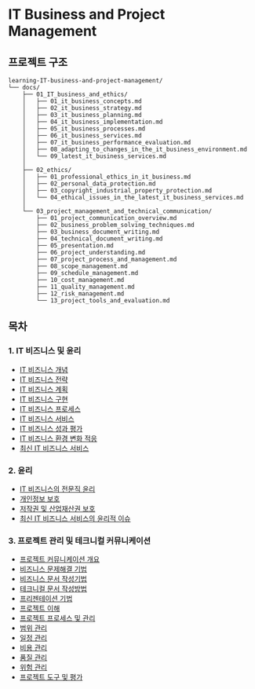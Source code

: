 # IT Business and Project Management

## 프로젝트 구조

```
learning-IT-business-and-project-management/
└── docs/
    ├── 01_IT_business_and_ethics/
    │   ├── 01_it_business_concepts.md
    │   ├── 02_it_business_strategy.md
    │   ├── 03_it_business_planning.md
    │   ├── 04_it_business_implementation.md
    │   ├── 05_it_business_processes.md
    │   ├── 06_it_business_services.md
    │   ├── 07_it_business_performance_evaluation.md
    │   ├── 08_adapting_to_changes_in_the_it_business_environment.md
    │   └── 09_latest_it_business_services.md
    │
    ├── 02_ethics/
    │   ├── 01_professional_ethics_in_it_business.md
    │   ├── 02_personal_data_protection.md
    │   ├── 03_copyright_industrial_property_protection.md
    │   └── 04_ethical_issues_in_the_latest_it_business_services.md
    │
    └── 03_project_management_and_technical_communication/
        ├── 01_project_communication_overview.md
        ├── 02_business_problem_solving_techniques.md
        ├── 03_business_document_writing.md
        ├── 04_technical_document_writing.md
        ├── 05_presentation.md
        ├── 06_project_understanding.md
        ├── 07_project_process_and_management.md
        ├── 08_scope_management.md
        ├── 09_schedule_management.md
        ├── 10_cost_management.md
        ├── 11_quality_management.md
        ├── 12_risk_management.md
        └── 13_project_tools_and_evaluation.md
```

## 목차

### 1. IT 비즈니스 및 윤리
- [IT 비즈니스 개념](docs/01_IT_business_and_ethics/01_it_business_concepts.md)
- [IT 비즈니스 전략](docs/01_IT_business_and_ethics/02_it_business_strategy.md)
- [IT 비즈니스 계획](docs/01_IT_business_and_ethics/03_it_business_planning.md)
- [IT 비즈니스 구현](docs/01_IT_business_and_ethics/04_it_business_implementation.md)
- [IT 비즈니스 프로세스](docs/01_IT_business_and_ethics/05_it_business_processes.md)
- [IT 비즈니스 서비스](docs/01_IT_business_and_ethics/06_it_business_services.md)
- [IT 비즈니스 성과 평가](docs/01_IT_business_and_ethics/07_it_business_performance_evaluation.md)
- [IT 비즈니스 환경 변화 적응](docs/01_IT_business_and_ethics/08_adapting_to_changes_in_the_it_business_environment.md)
- [최신 IT 비즈니스 서비스](docs/01_IT_business_and_ethics/09_latest_it_business_services.md)

### 2. 윤리
- [IT 비즈니스의 전문직 윤리](docs/02_ethics/01_professional_ethics_in_it_business.md)
- [개인정보 보호](docs/02_ethics/02_personal_data_protection.md)
- [저작권 및 산업재산권 보호](docs/02_ethics/03_copyright_industrial_property_protection.md)
- [최신 IT 비즈니스 서비스의 윤리적 이슈](docs/02_ethics/04_ethical_issues_in_the_latest_it_business_services.md)

### 3. 프로젝트 관리 및 테크니컬 커뮤니케이션
- [프로젝트 커뮤니케이션 개요](docs/03_project_management_and_technical_communication/01_project_communication_overview.md)
- [비즈니스 문제해결 기법](docs/03_project_management_and_technical_communication/02_business_problem_solving_techniques.md)
- [비즈니스 문서 작성기법](docs/03_project_management_and_technical_communication/03_business_document_writing.md)
- [테크니컬 문서 작성방법](docs/03_project_management_and_technical_communication/04_technical_document_writing.md)
- [프리젠테이션 기법](docs/03_project_management_and_technical_communication/05_presentation.md)
- [프로젝트 이해](docs/03_project_management_and_technical_communication/06_project_understanding.md)
- [프로젝트 프로세스 및 관리](docs/03_project_management_and_technical_communication/07_project_process_and_management.md)
- [범위 관리](docs/03_project_management_and_technical_communication/08_scope_management.md)
- [일정 관리](docs/03_project_management_and_technical_communication/09_schedule_management.md)
- [비용 관리](docs/03_project_management_and_technical_communication/10_cost_management.md)
- [품질 관리](docs/03_project_management_and_technical_communication/11_quality_management.md)
- [위험 관리](docs/03_project_management_and_technical_communication/12_risk_management.md)
- [프로젝트 도구 및 평가](docs/03_project_management_and_technical_communication/13_project_tools_and_evaluation.md)
